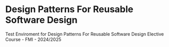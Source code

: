 # Design Patterns For Reusable Software Design
Test Enviroment for Design Patterns For Reusable Software Design Elective Course - FMI - 2024/2025
